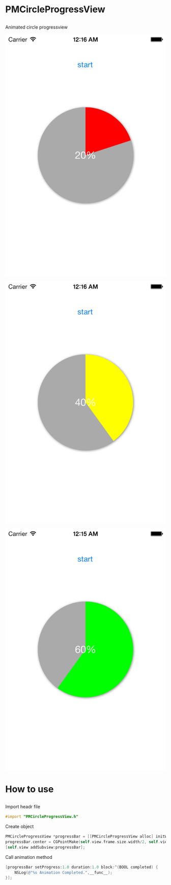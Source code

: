 # PMCircleProgressView

## 

Animated circle progressview

![Screen1](https://github.com/peromasamune/PMCircleProgressView/blob/master/screens/screen1.png?raw=true)

![Screen2](https://github.com/peromasamune/PMCircleProgressView/blob/master/screens/screen2.png?raw=true)

![Screen3](https://github.com/peromasamune/PMCircleProgressView/blob/master/screens/screen3.png?raw=true)


# How to use 
##  

Import headr file

```objective-c
#import "PMCircleProgressView.h"
```

Create object

```objective-c
PMCircleProgressView *progressBar = [[PMCircleProgressView alloc] initWithFrame:CGRectMake(0, 0, PROGRESS_WIDTH, PROGRESS_WIDTH)];
progressBar.center = CGPointMake(self.view.frame.size.width/2, self.view.frame.size.height/2);
[self.view addSubview:progressBar];
```

Call animation method

```objective-c
[progressBar setProgress:1.0 duration:1.0 block:^(BOOL completed) {
    NSLog(@"%s Animation Completed.",__func__);
}];
```

